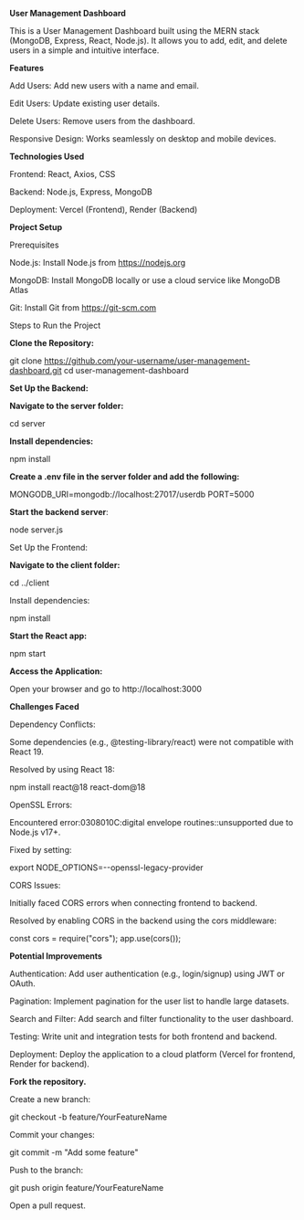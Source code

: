 **User Management Dashboard**


This is a User Management Dashboard built using the MERN stack (MongoDB, Express, React, Node.js). It allows you to add, edit, and delete users in a simple and intuitive interface.

**Features**

Add Users: Add new users with a name and email.

Edit Users: Update existing user details.

Delete Users: Remove users from the dashboard.

Responsive Design: Works seamlessly on desktop and mobile devices.

**Technologies Used**

Frontend: React, Axios, CSS

Backend: Node.js, Express, MongoDB

Deployment: Vercel (Frontend), Render (Backend)

**Project Setup**

Prerequisites

Node.js: Install Node.js from https://nodejs.org

MongoDB: Install MongoDB locally or use a cloud service like MongoDB Atlas

Git: Install Git from https://git-scm.com

Steps to Run the Project

**Clone the Repository:**

git clone https://github.com/your-username/user-management-dashboard.git
cd user-management-dashboard

**Set Up the Backend:**

**Navigate to the server folder:**

cd server

**Install dependencies:**

npm install

**Create a .env file in the server folder and add the following:**

MONGODB_URI=mongodb://localhost:27017/userdb
PORT=5000

**Start the backend server**:

node server.js

Set Up the Frontend:

**Navigate to the client folder:**

cd ../client

Install dependencies:

npm install

**Start the React app:**

npm start

**Access the Application:**

Open your browser and go to http://localhost:3000



**Challenges Faced**

Dependency Conflicts:

Some dependencies (e.g., @testing-library/react) were not compatible with React 19.

Resolved by using React 18:

npm install react@18 react-dom@18

OpenSSL Errors:

Encountered error:0308010C:digital envelope routines::unsupported due to Node.js v17+.

Fixed by setting:

export NODE_OPTIONS=--openssl-legacy-provider

CORS Issues:

Initially faced CORS errors when connecting frontend to backend.

Resolved by enabling CORS in the backend using the cors middleware:

const cors = require("cors");
app.use(cors());

**Potential Improvements**

Authentication: Add user authentication (e.g., login/signup) using JWT or OAuth.

Pagination: Implement pagination for the user list to handle large datasets.

Search and Filter: Add search and filter functionality to the user dashboard.

Testing: Write unit and integration tests for both frontend and backend.

Deployment: Deploy the application to a cloud platform (Vercel for frontend, Render for backend).



**Fork the repository.**

Create a new branch:

git checkout -b feature/YourFeatureName

Commit your changes:

git commit -m "Add some feature"

Push to the branch:

git push origin feature/YourFeatureName

Open a pull request.
